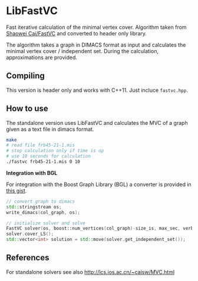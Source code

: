 # LibFastVC 
Fast iterative calculation of the minimal vertex cover.
Algorithm taken from [Shaowei Cai/FastVC](http://lcs.ios.ac.cn/~caisw/MVC.html) and converted to header only library.

The algorithm takes a graph in DIMACS format as input and calculates the
minimal vertex cover / independent set. During the calculation, approximations
are provided.

## Compiling

This version is header only and works with C++11. Just incluce `fastvc.hpp`.

## How to use

The standalone version uses LibFastVC and calculates the MVC of a graph given
as a text file in dimacs format.

```bash
make
# read file frb45-21-1.mis
# stop calculation only if time is up
# use 10 seconds for calculation
./fastvc frb45-21-1.mis 0 10
```

**Integration with BGL**

For integration with the Boost Graph Library (BGL) a converter is provided in
[this gist](https://gist.github.com/fmoessbauer/163b9928ae9170cfe2651173f416314b).

```cpp
// convert graph to dimacs
std::stringstream os;
write_dimacs(col_graph, os);

// initialize solver and solve
FastVC solver(os, boost::num_vertices(col_graph)-size_is, max_sec, verbose);
solver.cover_LS();
std::vector<int> solution = std::move(solver.get_independent_set());
```

## References

For standalone solvers see also http://lcs.ios.ac.cn/~caisw/MVC.html

